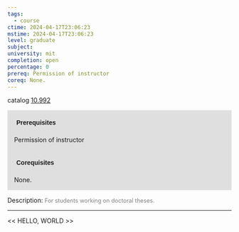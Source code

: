 ```yaml
---
tags:
  - course
ctime: 2024-04-17T23:06:23
mstime: 2024-04-17T23:06:23
level: graduate
subject: 
university: mit
completion: open
percentage: 0
prereq: Permission of instructor
coreq: None.
---
```


catalog [10.992](http://student.mit.edu/catalog/m10b.html#10.992)

<span style="display: block; padding: 15px; background-color: rgb(100, 100, 100, 0.2);"><font id="m_prereq473_0" style="display: block; font-family: Arial, sans-serif; font-weight: bold; padding: 5px">Prerequisites</font><br><span id="prereq473_0">Permission of instructor</span></span>
<span style="display: block; padding: 15px; background-color: rgb(100, 100, 100, 0.2);"><font id="m_coreq473_0" style="display: block; font-family: Arial, sans-serif; font-weight: bold; padding: 5px">Corequisites</font><br><span id="coreq473_0">None.</span></span>

<font style="">Description:</font>
<font style="color: grey; font-size: 0.8rem;">For students working on doctoral theses.</font>



---

<< HELLO, WORLD >>
